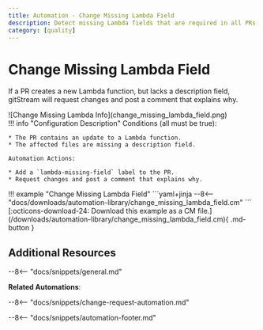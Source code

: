 ```yaml
---
title: Automation - Change Missing Lambda Field
description: Detect missing Lambda fields that are required in all PRs.
category: [quality]
---
```

# Change Missing Lambda Field

If a PR creates a new Lambda function, but lacks a description field, gitStream will request changes and post a comment that explains why.

<div class="automationImage" style="align:right" markdown="1">
![Change Missing Lambda Info](change_missing_lambda_field.png)
</div>
<div class="automationDescription" markdown="1">
!!! info "Configuration Description"
    Conditions (all must be true):

    * The PR contains an update to a Lambda function.
    * The affected files are missing a description field.

    Automation Actions:

    * Add a `lambda-missing-field` label to the PR.
    * Request changes and post a comment that explains why.
</div>
<div class="automationExample" markdown="1">
!!! example "Change Missing Lambda Field"
    ```yaml+jinja
    --8<-- "docs/downloads/automation-library/change_missing_lambda_field.cm"
    ```
    <div class="result" markdown>
      <span>
      [:octicons-download-24: Download this example as a CM file.](/downloads/automation-library/change_missing_lambda_field.cm){ .md-button }
      </span>
    </div>
</div>

## Additional Resources

--8<-- "docs/snippets/general.md"

**Related Automations**:

--8<-- "docs/snippets/change-request-automation.md"

--8<-- "docs/snippets/automation-footer.md"
